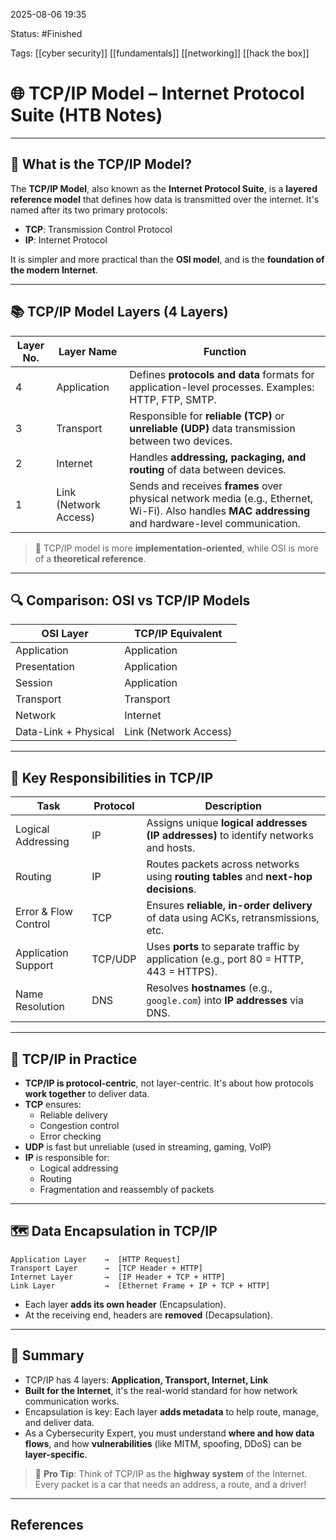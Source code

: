 2025-08-06 19:35

Status: #Finished 

Tags: [[cyber security]] [[fundamentals]] [[networking]] [[hack the box]] 


# 🌐 TCP/IP Model – Internet Protocol Suite (HTB Notes)

---

## 📖 What is the TCP/IP Model?

The **TCP/IP Model**, also known as the **Internet Protocol Suite**, is a **layered reference model** that defines how data is transmitted over the internet. It's named after its two primary protocols:
- **TCP**: Transmission Control Protocol
- **IP**: Internet Protocol

It is simpler and more practical than the **OSI model**, and is the **foundation of the modern Internet**.

---

## 📚 TCP/IP Model Layers (4 Layers)

| Layer No. | Layer Name     | Function                                                                                                                                  |
|-----------|----------------|-------------------------------------------------------------------------------------------------------------------------------------------|
| 4         | Application     | Defines **protocols and data** formats for application-level processes. Examples: HTTP, FTP, SMTP.                                        |
| 3         | Transport       | Responsible for **reliable (TCP)** or **unreliable (UDP)** data transmission between two devices.                                        |
| 2         | Internet        | Handles **addressing, packaging, and routing** of data between devices.                                                                 |
| 1         | Link (Network Access) | Sends and receives **frames** over physical network media (e.g., Ethernet, Wi-Fi). Also handles **MAC addressing** and hardware-level communication. |

> 🔁 TCP/IP model is more **implementation-oriented**, while OSI is more of a **theoretical reference**.

---

## 🔍 Comparison: OSI vs TCP/IP Models

| OSI Layer                | TCP/IP Equivalent          |
|--------------------------|----------------------------|
| Application              | Application                |
| Presentation             | Application                |
| Session                  | Application                |
| Transport                | Transport                  |
| Network                  | Internet                   |
| Data-Link + Physical     | Link (Network Access)      |

---

## 🎯 Key Responsibilities in TCP/IP

| Task                 | Protocol | Description                                                                                  |
|----------------------|----------|----------------------------------------------------------------------------------------------|
| Logical Addressing   | IP       | Assigns unique **logical addresses (IP addresses)** to identify networks and hosts.           |
| Routing              | IP       | Routes packets across networks using **routing tables** and **next-hop decisions**.          |
| Error & Flow Control | TCP      | Ensures **reliable, in-order delivery** of data using ACKs, retransmissions, etc.            |
| Application Support  | TCP/UDP  | Uses **ports** to separate traffic by application (e.g., port 80 = HTTP, 443 = HTTPS).       |
| Name Resolution      | DNS      | Resolves **hostnames** (e.g., `google.com`) into **IP addresses** via DNS.                   |

---

## 🧪 TCP/IP in Practice

- **TCP/IP is protocol-centric**, not layer-centric. It's about how protocols **work together** to deliver data.
- **TCP** ensures:
  - Reliable delivery
  - Congestion control
  - Error checking
- **UDP** is fast but unreliable (used in streaming, gaming, VoIP)
- **IP** is responsible for:
  - Logical addressing
  - Routing
  - Fragmentation and reassembly of packets

---

## 🗺️ Data Encapsulation in TCP/IP

```
Application Layer    →  [HTTP Request]
Transport Layer      →  [TCP Header + HTTP]
Internet Layer       →  [IP Header + TCP + HTTP]
Link Layer           →  [Ethernet Frame + IP + TCP + HTTP]
```

- Each layer **adds its own header** (Encapsulation).
- At the receiving end, headers are **removed** (Decapsulation).

---

## 🚀 Summary

- TCP/IP has 4 layers: **Application, Transport, Internet, Link**
- **Built for the Internet**, it's the real-world standard for how network communication works.
- Encapsulation is key: Each layer **adds metadata** to help route, manage, and deliver data.
- As a Cybersecurity Expert, you must understand **where and how data flows**, and how **vulnerabilities** (like MITM, spoofing, DDoS) can be **layer-specific**.

> 📌 **Pro Tip**: Think of TCP/IP as the **highway system** of the Internet. Every packet is a car that needs an address, a route, and a driver!

---


## References



